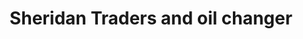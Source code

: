 ---
title: "Sheridan Traders and oil changer"
url: /karachi/sheridan-traders-and-oil-changer/
shop: hardware
---